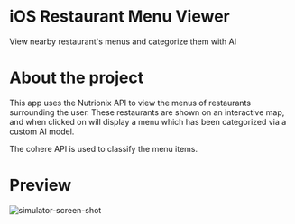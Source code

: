 # iOS Restaurant Menu Viewer
View nearby restaurant's menus and categorize them with AI

# About the project
This app uses the Nutrionix API to view the menus of restaurants surrounding the user. These restaurants are
shown on an interactive map, and when clicked on will display a menu which has been categorized via a custom AI model.

The cohere API is used to classify the menu items.

# Preview
![simulator-screen-shot](https://github.com/user-attachments/assets/ccbfaafb-1205-4c2c-a110-34326cff9f60)

